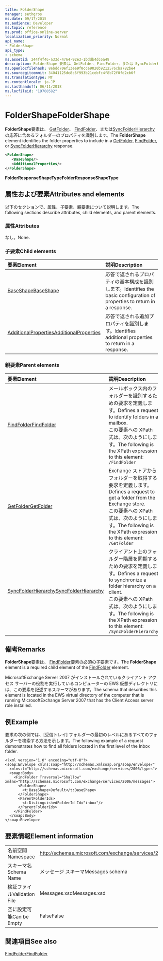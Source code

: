 ```yaml
---
title: FolderShape
manager: sethgros
ms.date: 09/17/2015
ms.audience: Developer
ms.topic: reference
ms.prod: office-online-server
localization_priority: Normal
api_name:
- FolderShape
api_type:
- schema
ms.assetid: 244f4f46-a33d-4764-92e3-1bddb4dc6a49
description: FolderShape 要素は、GetFolder、FindFolder、または SyncFolderHierarchy の応答に含めるフォルダーのプロパティを識別します。
ms.openlocfilehash: 8ebdd70ef13ee9f0cce9020b9212576cba782be4
ms.sourcegitcommit: 34041125dc8c5f993b21cebfc4f8b72f0fd2cb6f
ms.translationtype: MT
ms.contentlocale: ja-JP
ms.lasthandoff: 06/11/2018
ms.locfileid: "19760582"
---
```

# <a name="foldershape"></a><span data-ttu-id="05765-103">FolderShape</span><span class="sxs-lookup"><span data-stu-id="05765-103">FolderShape</span></span>

<span data-ttu-id="05765-104">**FolderShape**要素は、 [GetFolder](getfolder.md)、 [FindFolder](findfolder.md)、または[SyncFolderHierarchy](syncfolderhierarchy.md)の応答に含めるフォルダーのプロパティを識別します。</span><span class="sxs-lookup"><span data-stu-id="05765-104">The **FolderShape** element identifies the folder properties to include in a [GetFolder](getfolder.md), [FindFolder](findfolder.md), or [SyncFolderHierarchy](syncfolderhierarchy.md) response.</span></span> 
  
```xml
<FolderShape>
   <BaseShape/>
   <AdditionalProperties/>
</FolderShape>
```

 <span data-ttu-id="05765-105">**FolderResponseShapeType**</span><span class="sxs-lookup"><span data-stu-id="05765-105">**FolderResponseShapeType**</span></span>
## <a name="attributes-and-elements"></a><span data-ttu-id="05765-106">属性および要素</span><span class="sxs-lookup"><span data-stu-id="05765-106">Attributes and elements</span></span>

<span data-ttu-id="05765-107">以下のセクションで、属性、子要素、親要素について説明します。</span><span class="sxs-lookup"><span data-stu-id="05765-107">The following sections describe attributes, child elements, and parent elements.</span></span>
  
### <a name="attributes"></a><span data-ttu-id="05765-108">属性</span><span class="sxs-lookup"><span data-stu-id="05765-108">Attributes</span></span>

<span data-ttu-id="05765-109">なし。</span><span class="sxs-lookup"><span data-stu-id="05765-109">None.</span></span>
  
### <a name="child-elements"></a><span data-ttu-id="05765-110">子要素</span><span class="sxs-lookup"><span data-stu-id="05765-110">Child elements</span></span>

|<span data-ttu-id="05765-111">**要素**</span><span class="sxs-lookup"><span data-stu-id="05765-111">**Element**</span></span>|<span data-ttu-id="05765-112">**説明**</span><span class="sxs-lookup"><span data-stu-id="05765-112">**Description**</span></span>|
|:-----|:-----|
|[<span data-ttu-id="05765-113">BaseShape</span><span class="sxs-lookup"><span data-stu-id="05765-113">BaseShape</span></span>](baseshape.md) <br/> |<span data-ttu-id="05765-114">応答で返されるプロパティの基本構成を識別します。</span><span class="sxs-lookup"><span data-stu-id="05765-114">Identifies the basic configuration of properties to return in a response.</span></span>  <br/> |
|[<span data-ttu-id="05765-115">AdditionalProperties</span><span class="sxs-lookup"><span data-stu-id="05765-115">AdditionalProperties</span></span>](additionalproperties.md) <br/> |<span data-ttu-id="05765-116">応答で返される追加プロパティを識別します。</span><span class="sxs-lookup"><span data-stu-id="05765-116">Identifies additional properties to return in a response.</span></span>  <br/> |
   
### <a name="parent-elements"></a><span data-ttu-id="05765-117">親要素</span><span class="sxs-lookup"><span data-stu-id="05765-117">Parent elements</span></span>

|<span data-ttu-id="05765-118">**要素**</span><span class="sxs-lookup"><span data-stu-id="05765-118">**Element**</span></span>|<span data-ttu-id="05765-119">**説明**</span><span class="sxs-lookup"><span data-stu-id="05765-119">**Description**</span></span>|
|:-----|:-----|
|[<span data-ttu-id="05765-120">FindFolder</span><span class="sxs-lookup"><span data-stu-id="05765-120">FindFolder</span></span>](findfolder.md) <br/> |<span data-ttu-id="05765-121">メールボックス内のフォルダーを識別するための要求を定義します。</span><span class="sxs-lookup"><span data-stu-id="05765-121">Defines a request to identify folders in a mailbox.</span></span>  <br/> <span data-ttu-id="05765-122">この要素への XPath 式は、次のようにします。</span><span class="sxs-lookup"><span data-stu-id="05765-122">The following is the XPath expression to this element:</span></span>  <br/>  `/FindFolder` <br/> |
|[<span data-ttu-id="05765-123">GetFolder</span><span class="sxs-lookup"><span data-stu-id="05765-123">GetFolder</span></span>](getfolder.md) <br/> |<span data-ttu-id="05765-124">Exchange ストアからフォルダーを取得する要求を定義します。</span><span class="sxs-lookup"><span data-stu-id="05765-124">Defines a request to get a folder from the Exchange store.</span></span>  <br/> <span data-ttu-id="05765-125">この要素への XPath 式は、次のようにします。</span><span class="sxs-lookup"><span data-stu-id="05765-125">The following is the XPath expression to this element:</span></span>  <br/>  `/GetFolder` <br/> |
|[<span data-ttu-id="05765-126">SyncFolderHierarchy</span><span class="sxs-lookup"><span data-stu-id="05765-126">SyncFolderHierarchy</span></span>](syncfolderhierarchy.md) <br/> |<span data-ttu-id="05765-127">クライアント上のフォルダー階層を同期するための要求を定義します。</span><span class="sxs-lookup"><span data-stu-id="05765-127">Defines a request to synchronize a folder hierarchy on a client.</span></span>  <br/> <span data-ttu-id="05765-128">この要素への XPath 式は、次のようにします。</span><span class="sxs-lookup"><span data-stu-id="05765-128">The following is the XPath expression to this element:</span></span>  <br/>  `/SyncFolderHierarchy` <br/> |
   
## <a name="remarks"></a><span data-ttu-id="05765-129">備考</span><span class="sxs-lookup"><span data-stu-id="05765-129">Remarks</span></span>

<span data-ttu-id="05765-130">**FolderShape**要素は、 [FindFolder](findfolder.md)要素の必須の子要素です。</span><span class="sxs-lookup"><span data-stu-id="05765-130">The **FolderShape** element is a required child element of the [FindFolder](findfolder.md) element.</span></span> 
  
<span data-ttu-id="05765-131">MicrosoftExchange Server 2007 がインストールされているクライアント アクセス サーバーの役割を実行しているコンピューターの EWS 仮想ディレクトリには、この要素を記述するスキーマがあります。</span><span class="sxs-lookup"><span data-stu-id="05765-131">The schema that describes this element is located in the EWS virtual directory of the computer that is running MicrosoftExchange Server 2007 that has the Client Access server role installed.</span></span>
  
## <a name="example"></a><span data-ttu-id="05765-132">例</span><span class="sxs-lookup"><span data-stu-id="05765-132">Example</span></span>

<span data-ttu-id="05765-133">要求の次の例では、[受信トレイ] フォルダーの最初のレベルにあるすべてのフォルダーを検索する方法を示します。</span><span class="sxs-lookup"><span data-stu-id="05765-133">The following example of a request demonstrates how to find all folders located in the first level of the Inbox folder.</span></span>
  
```
<?xml version="1.0" encoding="utf-8"?>
<soap:Envelope xmlns:soap="http://schemas.xmlsoap.org/soap/envelope/"
  xmlns:t="http://schemas.microsoft.com/exchange/services/2006/types">
  <soap:Body>
    <FindFolder Traversal="Shallow" xmlns="http://schemas.microsoft.com/exchange/services/2006/messages">
      <FolderShape>
        <t:BaseShape>Default</t:BaseShape>
      </FolderShape>
      <ParentFolderIds>
        <t:DistinguishedFolderId Id="inbox"/>
      </ParentFolderIds>
    </FindFolder>
  </soap:Body>
</soap:Envelope>
```

## <a name="element-information"></a><span data-ttu-id="05765-134">要素情報</span><span class="sxs-lookup"><span data-stu-id="05765-134">Element information</span></span>

|||
|:-----|:-----|
|<span data-ttu-id="05765-135">名前空間</span><span class="sxs-lookup"><span data-stu-id="05765-135">Namespace</span></span>  <br/> |http://schemas.microsoft.com/exchange/services/2006/messages  <br/> |
|<span data-ttu-id="05765-136">スキーマ名</span><span class="sxs-lookup"><span data-stu-id="05765-136">Schema Name</span></span>  <br/> |<span data-ttu-id="05765-137">メッセージ スキーマ</span><span class="sxs-lookup"><span data-stu-id="05765-137">Messages schema</span></span>  <br/> |
|<span data-ttu-id="05765-138">検証ファイル</span><span class="sxs-lookup"><span data-stu-id="05765-138">Validation File</span></span>  <br/> |<span data-ttu-id="05765-139">Messages.xsd</span><span class="sxs-lookup"><span data-stu-id="05765-139">Messages.xsd</span></span>  <br/> |
|<span data-ttu-id="05765-140">空に設定可能</span><span class="sxs-lookup"><span data-stu-id="05765-140">Can be Empty</span></span>  <br/> |<span data-ttu-id="05765-141">False</span><span class="sxs-lookup"><span data-stu-id="05765-141">False</span></span>  <br/> |
   
## <a name="see-also"></a><span data-ttu-id="05765-142">関連項目</span><span class="sxs-lookup"><span data-stu-id="05765-142">See also</span></span>



[<span data-ttu-id="05765-143">FindFolder</span><span class="sxs-lookup"><span data-stu-id="05765-143">FindFolder</span></span>](findfolder.md)

